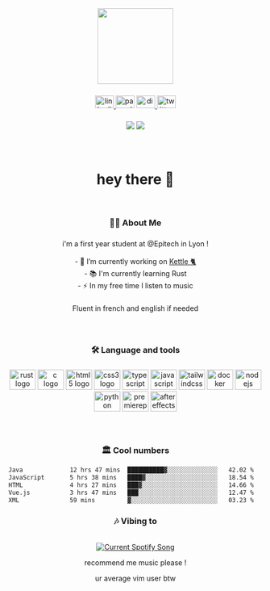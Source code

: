<div align="center">
  <img height="150" src="https://media.giphy.com/media/ZE6Aa9S2ViLVhqNqL2/giphy.gif"  />
</div>

###

<div align="center">
  <a href="https://www.linkedin.com/in/mathis-rapaccioli-92b7a7264/" target="_blank">
    <img src="https://raw.githubusercontent.com/maurodesouza/profile-readme-generator/master/src/assets/icons/social/linkedin/default.svg" width="37" height="25" alt="linkedin logo"  />
  </a>
  <img src="https://raw.githubusercontent.com/maurodesouza/profile-readme-generator/master/src/assets/icons/social/paypal/default.svg" width="37" height="25" alt="paypal logo"  />
  <a href="discordapp.com/users/277366981424840704" target="_blank">
    <img src="https://raw.githubusercontent.com/maurodesouza/profile-readme-generator/master/src/assets/icons/social/discord/default.svg" width="37" height="25" alt="discord logo"  />
  </a>
  <img src="https://raw.githubusercontent.com/maurodesouza/profile-readme-generator/master/src/assets/icons/social/twitter/default.svg" width="37" height="25" alt="twitter logo"  />
</div>

###

<div align="center">
  <img src="https://wakatime.com/badge/user/f78d919e-16a0-4812-b9e1-f190eb840c5f.svg"/>
  <img src="https://visitor-badge.laobi.icu/badge?page_id=honeycallme.honeycallme"  />
</div>

###

<br>
<h1 align="center">hey there 🎈</h1>
<br>

###

<h3 align="center">👩‍💻  About Me</h3>

###

<p align="center">i'm a first year student at @Epitech in Lyon !<br><br>- 🔭 I’m currently working on <a href="https://github.com/villeurbanne/kettle">Kettle 🐈</a>
 <br>- 📚 I'm currently learning Rust<br>- ⚡ In my free time I listen to music</p>

###

<p align="center">Fluent in french and english if needed</p>

###

<br>
<h3 align="center">🛠 Language and tools</h3>

###

<div align="center">
  <img src="https://cdn.jsdelivr.net/gh/devicons/devicon/icons/rust/rust-plain.svg" height="40" width="52" alt="rust logo"  />
  <img src="https://cdn.jsdelivr.net/gh/devicons/devicon/icons/c/c-original.svg" height="40" width="52" alt="c logo"  />
  <img src="https://cdn.jsdelivr.net/gh/devicons/devicon/icons/html5/html5-original.svg" height="40" width="52" alt="html5 logo"  />
  <img src="https://cdn.jsdelivr.net/gh/devicons/devicon/icons/css3/css3-original.svg" height="40" width="52" alt="css3 logo"  />
  <img src="https://cdn.jsdelivr.net/gh/devicons/devicon/icons/typescript/typescript-original.svg" height="40" width="52" alt="typescript logo"  />
  <img src="https://cdn.jsdelivr.net/gh/devicons/devicon/icons/javascript/javascript-original.svg" height="40" width="52" alt="javascript logo"  />
  <img src="https://cdn.jsdelivr.net/gh/devicons/devicon/icons/tailwindcss/tailwindcss-original-wordmark.svg" height="40" width="52" alt="tailwindcss logo"  />
  <img src="https://cdn.jsdelivr.net/gh/devicons/devicon/icons/docker/docker-plain-wordmark.svg" height="40" width="52" alt="docker logo"  />
  <img src="https://cdn.jsdelivr.net/gh/devicons/devicon/icons/nodejs/nodejs-original.svg" height="40" width="52" alt="nodejs logo"  />
  <img src="https://cdn.jsdelivr.net/gh/devicons/devicon/icons/python/python-original.svg" height="40" width="52" alt="python logo"  />
  <img src="https://cdn.jsdelivr.net/gh/devicons/devicon/icons/premierepro/premierepro-original.svg" height="40" width="52" alt="premierepro logo"  />
  <img src="https://cdn.jsdelivr.net/gh/devicons/devicon/icons/aftereffects/aftereffects-original.svg" height="40" width="52" alt="aftereffects logo"  />
</div>

###

<br>
<h3 align="center">🏛️ Cool numbers</h3>
<!--START_SECTION:waka-->

```txt
Java             12 hrs 47 mins  ██████████▓░░░░░░░░░░░░░░   42.02 %
JavaScript       5 hrs 38 mins   ████▓░░░░░░░░░░░░░░░░░░░░   18.54 %
HTML             4 hrs 27 mins   ███▓░░░░░░░░░░░░░░░░░░░░░   14.66 %
Vue.js           3 hrs 47 mins   ███░░░░░░░░░░░░░░░░░░░░░░   12.47 %
XML              59 mins         ▓░░░░░░░░░░░░░░░░░░░░░░░░   03.23 %
```

<!--END_SECTION:waka-->

###

<div align="center">
  <h3 align="center">🎶 Vibing to</h3>
  <br>
  <a href="#" algin="center">
    <img src="https://spotify-readme-ten-gray.vercel.app/api?&rainbow=true" alt="Current Spotify Song">
  </a>
  <p align="center">recommend me music please !</p>
  <p align="center">ur average vim user btw</p>
</div>

###
